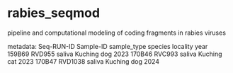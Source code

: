 # rabies_seqmod
pipeline and computational modeling of coding fragments in rabies viruses

metadata:
Seq-RUN-ID  Sample-ID  sample_type  species  locality  year
159B69   RVD955   saliva   Kuching   dog  2023
170B46   RVC993   saliva   Kuching   cat  2023
170B47   RVD1038   saliva   Kuching   dog  2024
